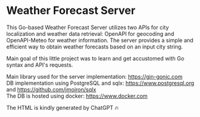 # Weather Forecast Server

This Go-based Weather Forecast Server utilizes two APIs for city localization and weather data retrieval: OpenAPI for geocoding and OpenAPI-Meteo for weather information. The server provides a simple and efficient way to obtain weather forecasts based on an input city string.

Main goal of this little project was to learn and get accustomed with Go syntax and API's requests.

Main library used for the server implementation: https://gin-gonic.com  
DB implementation using PostgreSQL and sqlx: https://www.postgresql.org and https://github.com/jmoiron/sqlx  
The DB is hosted using docker: https://www.docker.com  

The HTML is kindly generated by ChatGPT :fire:
